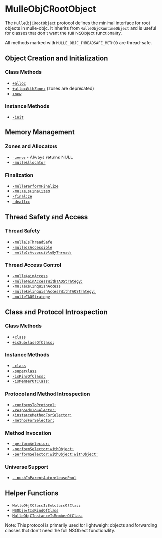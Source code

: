 # MulleObjCRootObject

The `MulleObjCRootObject` protocol defines the minimal interface for root objects in mulle-objc. It inherits from `MulleObjCRuntimeObject` and is useful for classes that don't want the full NSObject functionality.

All methods marked with `MULLE_OBJC_THREADSAFE_METHOD` are thread-safe.

## Object Creation and Initialization

### Class Methods
- [`+alloc`](https://www.perplexity.ai/search?q=Please+create+some+detailed+API+documentation+for+the+method+alloc+of+MulleObjCRootObject+of+the+MulleObjC+project+https://github.com/mulle-objc/MulleObjC.+You+will+find+source+code+probably+at+https://raw.githubusercontent.com/mulle-objc/MulleObjC/refs/heads/master/src/protocol/MulleObjCRootObject.m+and+the+header+at+https://raw.githubusercontent.com/mulle-objc/MulleObjC/refs/heads/master/src/protocol/MulleObjCRootObject.h+and+there+may+also+be+tests+for+it+in+the+test/+folder)
- [`+allocWithZone:`](https://www.perplexity.ai/search?q=Please+create+some+detailed+API+documentation+for+the+method+allocWithZone+of+MulleObjCRootObject+of+the+MulleObjC+project+https://github.com/mulle-objc/MulleObjC.+You+will+find+source+code+probably+at+https://raw.githubusercontent.com/mulle-objc/MulleObjC/refs/heads/master/src/protocol/MulleObjCRootObject.m+and+the+header+at+https://raw.githubusercontent.com/mulle-objc/MulleObjC/refs/heads/master/src/protocol/MulleObjCRootObject.h+and+there+may+also+be+tests+for+it+in+the+test/+folder) (zones are deprecated)
- [`+new`](https://www.perplexity.ai/search?q=Please+create+some+detailed+API+documentation+for+the+method+new+of+MulleObjCRootObject+of+the+MulleObjC+project+https://github.com/mulle-objc/MulleObjC.+You+will+find+source+code+probably+at+https://raw.githubusercontent.com/mulle-objc/MulleObjC/refs/heads/master/src/protocol/MulleObjCRootObject.m+and+the+header+at+https://raw.githubusercontent.com/mulle-objc/MulleObjC/refs/heads/master/src/protocol/MulleObjCRootObject.h+and+there+may+also+be+tests+for+it+in+the+test/+folder)

### Instance Methods
- [`-init`](https://www.perplexity.ai/search?q=Please+create+some+detailed+API+documentation+for+the+method+init+of+MulleObjCRootObject+of+the+MulleObjC+project+https://github.com/mulle-objc/MulleObjC.+You+will+find+source+code+probably+at+https://raw.githubusercontent.com/mulle-objc/MulleObjC/refs/heads/master/src/protocol/MulleObjCRootObject.m+and+the+header+at+https://raw.githubusercontent.com/mulle-objc/MulleObjC/refs/heads/master/src/protocol/MulleObjCRootObject.h+and+there+may+also+be+tests+for+it+in+the+test/+folder)

## Memory Management

### Zones and Allocators
- [`-zones`](https://www.perplexity.ai/search?q=Please+create+some+detailed+API+documentation+for+the+method+zones+of+MulleObjCRootObject+of+the+MulleObjC+project+https://github.com/mulle-objc/MulleObjC.+You+will+find+source+code+probably+at+https://raw.githubusercontent.com/mulle-objc/MulleObjC/refs/heads/master/src/protocol/MulleObjCRootObject.m+and+the+header+at+https://raw.githubusercontent.com/mulle-objc/MulleObjC/refs/heads/master/src/protocol/MulleObjCRootObject.h+and+there+may+also+be+tests+for+it+in+the+test/+folder) - Always returns NULL
- [`-mulleAllocator`](https://www.perplexity.ai/search?q=Please+create+some+detailed+API+documentation+for+the+method+mulleAllocator+of+MulleObjCRootObject+of+the+MulleObjC+project+https://github.com/mulle-objc/MulleObjC.+You+will+find+source+code+probably+at+https://raw.githubusercontent.com/mulle-objc/MulleObjC/refs/heads/master/src/protocol/MulleObjCRootObject.m+and+the+header+at+https://raw.githubusercontent.com/mulle-objc/MulleObjC/refs/heads/master/src/protocol/MulleObjCRootObject.h+and+there+may+also+be+tests+for+it+in+the+test/+folder)

### Finalization
- [`-mullePerformFinalize`](https://www.perplexity.ai/search?q=Please+create+some+detailed+API+documentation+for+the+method+mullePerformFinalize+of+MulleObjCRootObject+of+the+MulleObjC+project+https://github.com/mulle-objc/MulleObjC.+You+will+find+source+code+probably+at+https://raw.githubusercontent.com/mulle-objc/MulleObjC/refs/heads/master/src/protocol/MulleObjCRootObject.m+and+the+header+at+https://raw.githubusercontent.com/mulle-objc/MulleObjC/refs/heads/master/src/protocol/MulleObjCRootObject.h+and+there+may+also+be+tests+for+it+in+the+test/+folder)
- [`-mulleIsFinalized`](https://www.perplexity.ai/search?q=Please+create+some+detailed+API+documentation+for+the+method+mulleIsFinalized+of+MulleObjCRootObject+of+the+MulleObjC+project+https://github.com/mulle-objc/MulleObjC.+You+will+find+source+code+probably+at+https://raw.githubusercontent.com/mulle-objc/MulleObjC/refs/heads/master/src/protocol/MulleObjCRootObject.m+and+the+header+at+https://raw.githubusercontent.com/mulle-objc/MulleObjC/refs/heads/master/src/protocol/MulleObjCRootObject.h+and+there+may+also+be+tests+for+it+in+the+test/+folder)
- [`-finalize`](https://www.perplexity.ai/search?q=Please+create+some+detailed+API+documentation+for+the+method+finalize+of+MulleObjCRootObject+of+the+MulleObjC+project+https://github.com/mulle-objc/MulleObjC.+You+will+find+source+code+probably+at+https://raw.githubusercontent.com/mulle-objc/MulleObjC/refs/heads/master/src/protocol/MulleObjCRootObject.m+and+the+header+at+https://raw.githubusercontent.com/mulle-objc/MulleObjC/refs/heads/master/src/protocol/MulleObjCRootObject.h+and+there+may+also+be+tests+for+it+in+the+test/+folder)
- [`-dealloc`](https://www.perplexity.ai/search?q=Please+create+some+detailed+API+documentation+for+the+method+dealloc+of+MulleObjCRootObject+of+the+MulleObjC+project+https://github.com/mulle-objc/MulleObjC.+You+will+find+source+code+probably+at+https://raw.githubusercontent.com/mulle-objc/MulleObjC/refs/heads/master/src/protocol/MulleObjCRootObject.m+and+the+header+at+https://raw.githubusercontent.com/mulle-objc/MulleObjC/refs/heads/master/src/protocol/MulleObjCRootObject.h+and+there+may+also+be+tests+for+it+in+the+test/+folder)

## Thread Safety and Access

### Thread Safety
- [`-mulleIsThreadSafe`](https://www.perplexity.ai/search?q=Please+create+some+detailed+API+documentation+for+the+method+mulleIsThreadSafe+of+MulleObjCRootObject+of+the+MulleObjC+project+https://github.com/mulle-objc/MulleObjC.+You+will+find+source+code+probably+at+https://raw.githubusercontent.com/mulle-objc/MulleObjC/refs/heads/master/src/protocol/MulleObjCRootObject.m+and+the+header+at+https://raw.githubusercontent.com/mulle-objc/MulleObjC/refs/heads/master/src/protocol/MulleObjCRootObject.h+and+there+may+also+be+tests+for+it+in+the+test/+folder)
- [`-mulleIsAccessible`](https://www.perplexity.ai/search?q=Please+create+some+detailed+API+documentation+for+the+method+mulleIsAccessible+of+MulleObjCRootObject+of+the+MulleObjC+project+https://github.com/mulle-objc/MulleObjC.+You+will+find+source+code+probably+at+https://raw.githubusercontent.com/mulle-objc/MulleObjC/refs/heads/master/src/protocol/MulleObjCRootObject.m+and+the+header+at+https://raw.githubusercontent.com/mulle-objc/MulleObjC/refs/heads/master/src/protocol/MulleObjCRootObject.h+and+there+may+also+be+tests+for+it+in+the+test/+folder)
- [`-mulleIsAccessibleByThread:`](https://www.perplexity.ai/search?q=Please+create+some+detailed+API+documentation+for+the+method+mulleIsAccessibleByThread+of+MulleObjCRootObject+of+the+MulleObjC+project+https://github.com/mulle-objc/MulleObjC.+You+will+find+source+code+probably+at+https://raw.githubusercontent.com/mulle-objc/MulleObjC/refs/heads/master/src/protocol/MulleObjCRootObject.m+and+the+header+at+https://raw.githubusercontent.com/mulle-objc/MulleObjC/refs/heads/master/src/protocol/MulleObjCRootObject.h+and+there+may+also+be+tests+for+it+in+the+test/+folder)

### Thread Access Control
- [`-mulleGainAccess`](https://www.perplexity.ai/search?q=Please+create+some+detailed+API+documentation+for+the+method+mulleGainAccess+of+MulleObjCRootObject+of+the+MulleObjC+project+https://github.com/mulle-objc/MulleObjC.+You+will+find+source+code+probably+at+https://raw.githubusercontent.com/mulle-objc/MulleObjC/refs/heads/master/src/protocol/MulleObjCRootObject.m+and+the+header+at+https://raw.githubusercontent.com/mulle-objc/MulleObjC/refs/heads/master/src/protocol/MulleObjCRootObject.h+and+there+may+also+be+tests+for+it+in+the+test/+folder)
- [`-mulleGainAccessWithTAOStrategy:`](https://www.perplexity.ai/search?q=Please+create+some+detailed+API+documentation+for+the+method+mulleGainAccessWithTAOStrategy+of+MulleObjCRootObject+of+the+MulleObjC+project+https://github.com/mulle-objc/MulleObjC.+You+will+find+source+code+probably+at+https://raw.githubusercontent.com/mulle-objc/MulleObjC/refs/heads/master/src/protocol/MulleObjCRootObject.m+and+the+header+at+https://raw.githubusercontent.com/mulle-objc/MulleObjC/refs/heads/master/src/protocol/MulleObjCRootObject.h+and+there+may+also+be+tests+for+it+in+the+test/+folder)
- [`-mulleRelinquishAccess`](https://www.perplexity.ai/search?q=Please+create+some+detailed+API+documentation+for+the+method+mulleRelinquishAccess+of+MulleObjCRootObject+of+the+MulleObjC+project+https://github.com/mulle-objc/MulleObjC.+You+will+find+source+code+probably+at+https://raw.githubusercontent.com/mulle-objc/MulleObjC/refs/heads/master/src/protocol/MulleObjCRootObject.m+and+the+header+at+https://raw.githubusercontent.com/mulle-objc/MulleObjC/refs/heads/master/src/protocol/MulleObjCRootObject.h+and+there+may+also+be+tests+for+it+in+the+test/+folder)
- [`-mulleRelinquishAccessWithTAOStrategy:`](https://www.perplexity.ai/search?q=Please+create+some+detailed+API+documentation+for+the+method+mulleRelinquishAccessWithTAOStrategy+of+MulleObjCRootObject+of+the+MulleObjC+project+https://github.com/mulle-objc/MulleObjC.+You+will+find+source+code+probably+at+https://raw.githubusercontent.com/mulle-objc/MulleObjC/refs/heads/master/src/protocol/MulleObjCRootObject.m+and+the+header+at+https://raw.githubusercontent.com/mulle-objc/MulleObjC/refs/heads/master/src/protocol/MulleObjCRootObject.h+and+there+may+also+be+tests+for+it+in+the+test/+folder)
- [`-mulleTAOStrategy`](https://www.perplexity.ai/search?q=Please+create+some+detailed+API+documentation+for+the+method+mulleTAOStrategy+of+MulleObjCRootObject+of+the+MulleObjC+project+https://github.com/mulle-objc/MulleObjC.+You+will+find+source+code+probably+at+https://raw.githubusercontent.com/mulle-objc/MulleObjC/refs/heads/master/src/protocol/MulleObjCRootObject.m+and+the+header+at+https://raw.githubusercontent.com/mulle-objc/MulleObjC/refs/heads/master/src/protocol/MulleObjCRootObject.h+and+there+may+also+be+tests+for+it+in+the+test/+folder)

## Class and Protocol Introspection

### Class Methods
- [`+class`](https://www.perplexity.ai/search?q=Please+create+some+detailed+API+documentation+for+the+method+class+of+MulleObjCRootObject+of+the+MulleObjC+project+https://github.com/mulle-objc/MulleObjC.+You+will+find+source+code+probably+at+https://raw.githubusercontent.com/mulle-objc/MulleObjC/refs/heads/master/src/protocol/MulleObjCRootObject.m+and+the+header+at+https://raw.githubusercontent.com/mulle-objc/MulleObjC/refs/heads/master/src/protocol/MulleObjCRootObject.h+and+there+may+also+be+tests+for+it+in+the+test/+folder)
- [`+isSubclassOfClass:`](https://www.perplexity.ai/search?q=Please+create+some+detailed+API+documentation+for+the+method+isSubclassOfClass+of+MulleObjCRootObject+of+the+MulleObjC+project+https://github.com/mulle-objc/MulleObjC.+You+will+find+source+code+probably+at+https://raw.githubusercontent.com/mulle-objc/MulleObjC/refs/heads/master/src/protocol/MulleObjCRootObject.m+and+the+header+at+https://raw.githubusercontent.com/mulle-objc/MulleObjC/refs/heads/master/src/protocol/MulleObjCRootObject.h+and+there+may+also+be+tests+for+it+in+the+test/+folder)

### Instance Methods
- [`-class`](https://www.perplexity.ai/search?q=Please+create+some+detailed+API+documentation+for+the+method+class+of+MulleObjCRootObject+of+the+MulleObjC+project+https://github.com/mulle-objc/MulleObjC.+You+will+find+source+code+probably+at+https://raw.githubusercontent.com/mulle-objc/MulleObjC/refs/heads/master/src/protocol/MulleObjCRootObject.m+and+the+header+at+https://raw.githubusercontent.com/mulle-objc/MulleObjC/refs/heads/master/src/protocol/MulleObjCRootObject.h+and+there+may+also+be+tests+for+it+in+the+test/+folder)
- [`-superclass`](https://www.perplexity.ai/search?q=Please+create+some+detailed+API+documentation+for+the+method+superclass+of+MulleObjCRootObject+of+the+MulleObjC+project+https://github.com/mulle-objc/MulleObjC.+You+will+find+source+code+probably+at+https://raw.githubusercontent.com/mulle-objc/MulleObjC/refs/heads/master/src/protocol/MulleObjCRootObject.m+and+the+header+at+https://raw.githubusercontent.com/mulle-objc/MulleObjC/refs/heads/master/src/protocol/MulleObjCRootObject.h+and+there+may+also+be+tests+for+it+in+the+test/+folder)
- [`-isKindOfClass:`](https://www.perplexity.ai/search?q=Please+create+some+detailed+API+documentation+for+the+method+isKindOfClass+of+MulleObjCRootObject+of+the+MulleObjC+project+https://github.com/mulle-objc/MulleObjC.+You+will+find+source+code+probably+at+https://raw.githubusercontent.com/mulle-objc/MulleObjC/refs/heads/master/src/protocol/MulleObjCRootObject.m+and+the+header+at+https://raw.githubusercontent.com/mulle-objc/MulleObjC/refs/heads/master/src/protocol/MulleObjCRootObject.h+and+there+may+also+be+tests+for+it+in+the+test/+folder)
- [`-isMemberOfClass:`](https://www.perplexity.ai/search?q=Please+create+some+detailed+API+documentation+for+the+method+isMemberOfClass+of+MulleObjCRootObject+of+the+MulleObjC+project+https://github.com/mulle-objc/MulleObjC.+You+will+find+source+code+probably+at+https://raw.githubusercontent.com/mulle-objc/MulleObjC/refs/heads/master/src/protocol/MulleObjCRootObject.m+and+the+header+at+https://raw.githubusercontent.com/mulle-objc/MulleObjC/refs/heads/master/src/protocol/MulleObjCRootObject.h+and+there+may+also+be+tests+for+it+in+the+test/+folder)

### Protocol and Method Introspection
- [`-conformsToProtocol:`](https://www.perplexity.ai/search?q=Please+create+some+detailed+API+documentation+for+the+method+conformsToProtocol+of+MulleObjCRootObject+of+the+MulleObjC+project+https://github.com/mulle-objc/MulleObjC.+You+will+find+source+code+probably+at+https://raw.githubusercontent.com/mulle-objc/MulleObjC/refs/heads/master/src/protocol/MulleObjCRootObject.m+and+the+header+at+https://raw.githubusercontent.com/mulle-objc/MulleObjC/refs/heads/master/src/protocol/MulleObjCRootObject.h+and+there+may+also+be+tests+for+it+in+the+test/+folder)
- [`-respondsToSelector:`](https://www.perplexity.ai/search?q=Please+create+some+detailed+API+documentation+for+the+method+respondsToSelector+of+MulleObjCRootObject+of+the+MulleObjC+project+https://github.com/mulle-objc/MulleObjC.+You+will+find+source+code+probably+at+https://raw.githubusercontent.com/mulle-objc/MulleObjC/refs/heads/master/src/protocol/MulleObjCRootObject.m+and+the+header+at+https://raw.githubusercontent.com/mulle-objc/MulleObjC/refs/heads/master/src/protocol/MulleObjCRootObject.h+and+there+may+also+be+tests+for+it+in+the+test/+folder)
- [`+instanceMethodForSelector:`](https://www.perplexity.ai/search?q=Please+create+some+detailed+API+documentation+for+the+method+instanceMethodForSelector+of+MulleObjCRootObject+of+the+MulleObjC+project+https://github.com/mulle-objc/MulleObjC.+You+will+find+source+code+probably+at+https://raw.githubusercontent.com/mulle-objc/MulleObjC/refs/heads/master/src/protocol/MulleObjCRootObject.m+and+the+header+at+https://raw.githubusercontent.com/mulle-objc/MulleObjC/refs/heads/master/src/protocol/MulleObjCRootObject.h+and+there+may+also+be+tests+for+it+in+the+test/+folder)
- [`-methodForSelector:`](https://www.perplexity.ai/search?q=Please+create+some+detailed+API+documentation+for+the+method+methodForSelector+of+MulleObjCRootObject+of+the+MulleObjC+project+https://github.com/mulle-objc/MulleObjC.+You+will+find+source+code+probably+at+https://raw.githubusercontent.com/mulle-objc/MulleObjC/refs/heads/master/src/protocol/MulleObjCRootObject.m+and+the+header+at+https://raw.githubusercontent.com/mulle-objc/MulleObjC/refs/heads/master/src/protocol/MulleObjCRootObject.h+and+there+may+also+be+tests+for+it+in+the+test/+folder)

### Method Invocation
- [`-performSelector:`](https://www.perplexity.ai/search?q=Please+create+some+detailed+API+documentation+for+the+method+performSelector+of+MulleObjCRootObject+of+the+MulleObjC+project+https://github.com/mulle-objc/MulleObjC.+You+will+find+source+code+probably+at+https://raw.githubusercontent.com/mulle-objc/MulleObjC/refs/heads/master/src/protocol/MulleObjCRootObject.m+and+the+header+at+https://raw.githubusercontent.com/mulle-objc/MulleObjC/refs/heads/master/src/protocol/MulleObjCRootObject.h+and+there+may+also+be+tests+for+it+in+the+test/+folder)
- [`-performSelector:withObject:`](https://www.perplexity.ai/search?q=Please+create+some+detailed+API+documentation+for+the+method+performSelector:withObject+of+MulleObjCRootObject+of+the+MulleObjC+project+https://github.com/mulle-objc/MulleObjC.+You+will+find+source+code+probably+at+https://raw.githubusercontent.com/mulle-objc/MulleObjC/refs/heads/master/src/protocol/MulleObjCRootObject.m+and+the+header+at+https://raw.githubusercontent.com/mulle-objc/MulleObjC/refs/heads/master/src/protocol/MulleObjCRootObject.h+and+there+may+also+be+tests+for+it+in+the+test/+folder)
- [`-performSelector:withObject:withObject:`](https://www.perplexity.ai/search?q=Please+create+some+detailed+API+documentation+for+the+method+performSelector:withObject:withObject+of+MulleObjCRootObject+of+the+MulleObjC+project+https://github.com/mulle-objc/MulleObjC.+You+will+find+source+code+probably+at+https://raw.githubusercontent.com/mulle-objc/MulleObjC/refs/heads/master/src/protocol/MulleObjCRootObject.m+and+the+header+at+https://raw.githubusercontent.com/mulle-objc/MulleObjC/refs/heads/master/src/protocol/MulleObjCRootObject.h+and+there+may+also+be+tests+for+it+in+the+test/+folder)

### Universe Support
- [`-_pushToParentAutoreleasePool`](https://www.perplexity.ai/search?q=Please+create+some+detailed+API+documentation+for+the+method+_pushToParentAutoreleasePool+of+MulleObjCRootObject+of+the+MulleObjC+project+https://github.com/mulle-objc/MulleObjC.+You+will+find+source+code+probably+at+https://raw.githubusercontent.com/mulle-objc/MulleObjC/refs/heads/master/src/protocol/MulleObjCRootObject.m+and+the+header+at+https://raw.githubusercontent.com/mulle-objc/MulleObjC/refs/heads/master/src/protocol/MulleObjCRootObject.h+and+there+may+also+be+tests+for+it+in+the+test/+folder)

## Helper Functions

- [`MulleObjCClassIsSubclassOfClass`](https://www.perplexity.ai/search?q=Please+create+some+detailed+API+documentation+for+the+function+MulleObjCClassIsSubclassOfClass+of+the+MulleObjC+project+https://github.com/mulle-objc/MulleObjC.+You+will+find+source+code+probably+at+https://raw.githubusercontent.com/mulle-objc/MulleObjC/refs/heads/master/src/protocol/MulleObjCRootObject.m+and+the+header+at+https://raw.githubusercontent.com/mulle-objc/MulleObjC/refs/heads/master/src/protocol/MulleObjCRootObject.h+and+there+may+also+be+tests+for+it+in+the+test/+folder)
- [`NSObjectIsKindOfClass`](https://www.perplexity.ai/search?q=Please+create+some+detailed+API+documentation+for+the+function+NSObjectIsKindOfClass+of+the+MulleObjC+project+https://github.com/mulle-objc/MulleObjC.+You+will+find+source+code+probably+at+https://raw.githubusercontent.com/mulle-objc/MulleObjC/refs/heads/master/src/protocol/MulleObjCRootObject.m+and+the+header+at+https://raw.githubusercontent.com/mulle-objc/MulleObjC/refs/heads/master/src/protocol/MulleObjCRootObject.h+and+there+may+also+be+tests+for+it+in+the+test/+folder)
- [`MulleObjCInstanceIsMemberOfClass`](https://www.perplexity.ai/search?q=Please+create+some+detailed+API+documentation+for+the+function+MulleObjCInstanceIsMemberOfClass+of+the+MulleObjC+project+https://github.com/mulle-objc/MulleObjC.+You+will+find+source+code+probably+at+https://raw.githubusercontent.com/mulle-objc/MulleObjC/refs/heads/master/src/protocol/MulleObjCRootObject.m+and+the+header+at+https://raw.githubusercontent.com/mulle-objc/MulleObjC/refs/heads/master/src/protocol/MulleObjCRootObject.h+and+there+may+also+be+tests+for+it+in+the+test/+folder)

Note: This protocol is primarily used for lightweight objects and forwarding classes that don't need the full NSObject functionality.
